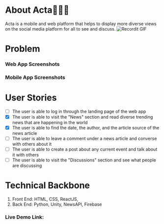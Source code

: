 # About Acta📰🌿🌱  

Acta is a mobile and web platform that helps to display more diverse views on the social media platform for all to see and discuss.
![Recordit GIF](https://media.giphy.com/media/KBWjGOCC5CdNRip3kb/giphy.gif)
# Problem 

### Web App Screenshots 

### Mobile App Screenshots 

# User Stories
- [ ] The user is able to log in through the landing page of the web app
- [x] The user is able to visit the "News" section and read diverse trending news that are happening in the world
- [x] The user is able to find the date, the author, and the article source of the news article
- [ ] The user is able to leave a comment under a news article and converse with others about it
- [ ] The user is able to create a post about any current event and talk about it with others
- [ ] The user is able to visit the "Discussions" section and see what people are discussing 

# Technical Backbone
1. Front End:  HTML, CSS, ReactJS, 
2. Back End: Python, Unity, NewsAPI, Firebase

### Live Demo Link:
